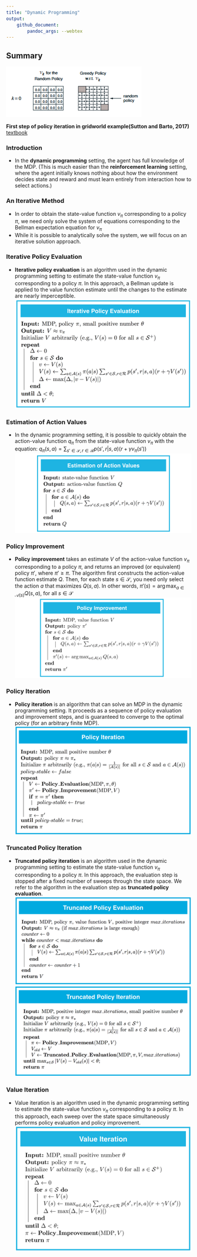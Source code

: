 ```yaml
---
title: "Dynamic Programming"
output:
  	github_document:
    	pandoc_args: --webtex
---
```


## Summary

![](./img/1.png)

__First step of policy iteration in gridworld example(Sutton and Barto, 2017)__ [textbook](https://s3-us-west-1.amazonaws.com/udacity-dlnfd/suttonbookdraft2018jan1.pdf)
### Introduction
- In the __dynamic programming__ setting, the agent has full knowledge of the MDP. (This is much easier than the __reinforcement learning__ setting, where the agent initially knows nothing about how the environment decides state and reward and must learn entirely from interaction how to select actions.)

### An Iterative Method
- In order to obtain the state-value function $v_π$ corresponding to a policy $\pi$, we need only solve the system of equations corresponding to the Bellman expectation equation for $v_π$
- While it is possible to analytically solve the system, we will focus on an iterative solution approach.

### Iterative Policy Evaluation
- __Iterative policy evaluation__ is an algorithm used in the dynamic programming setting to estimate the state-value function $v_π$ corresponding to a policy $\pi$. In this approach, a Bellman update is applied to the value function estimate until the changes to the estimate are nearly imperceptible.
![](./img/2.png)

### Estimation of Action Values
- In the dynamic programming setting, it is possible to quickly obtain the action-value function $q_π$ from the state-value function $v_π$ with the equation: $q_\pi(s,a) = \sum_{s'\in\mathcal{S}, r\in\mathcal{R}}p(s',r|s,a)(r+\gamma v_\pi(s'))$
![](./img/3.png)

### Policy Improvement
- __Policy improvement__ takes an estimate $V$ of the action-value function $v_π$ corresponding to a policy $\pi$, and returns an improved (or equivalent) policy $\pi'$, where $\pi' ≥ \pi$. The algorithm first constructs the action-value function estimate $Q$. Then, for each state $s\in\mathcal{S}$, you need only select the action $a$ that maximizes $Q(s,a)$. In other words, $\pi'(s) = \arg\max_{a\in\mathcal{A}(s)}Q(s,a)$, for all $s\in\mathcal{S}$
![](./img/4.png)

### Policy Iteration
- __Policy iteration__ is an algorithm that can solve an MDP in the dynamic programming setting. It proceeds as a sequence of policy evaluation and improvement steps, and is guaranteed to converge to the optimal policy (for an arbitrary finite MDP).
![](./img/5.png)

### Truncated Policy Iteration
- __Truncated policy iteration__ is an algorithm used in the dynamic programming setting to estimate the state-value function $v_π$ corresponding to a policy $\pi$. In this approach, the evaluation step is stopped after a fixed number of sweeps through the state space. We refer to the algorithm in the evaluation step as __truncated policy evaluation__.
![](./img/6.png)
![](./img/7.png)

### Value Iteration
- Value iteration is an algorithm used in the dynamic programming setting to estimate the state-value function $v_π$ corresponding to a policy $\pi$. In this approach, each sweep over the state space simultaneously performs policy evaluation and policy improvement.
![](./img/8.png)
